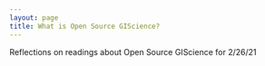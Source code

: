 ```yaml
---
layout: page
title: What is Open Source GIScience?
---
```


Reflections on readings about Open Source GIScience for 2/26/21

